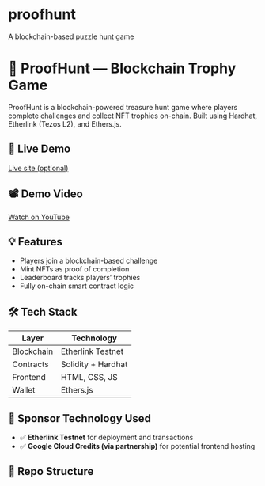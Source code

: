 # proofhunt
A blockchain-based puzzle hunt game
# 🏁 ProofHunt — Blockchain Trophy Game

ProofHunt is a blockchain-powered treasure hunt game where players complete challenges and collect NFT trophies on-chain. Built using Hardhat, Etherlink (Tezos L2), and Ethers.js.

## 🚀 Live Demo
[Live site (optional)](https://yourdeploymentlink.com)

## 📽️ Demo Video
[Watch on YouTube](https://youtu.be/yourlinkhere)

## 💡 Features
- Players join a blockchain-based challenge
- Mint NFTs as proof of completion
- Leaderboard tracks players’ trophies
- Fully on-chain smart contract logic

## 🛠️ Tech Stack
| Layer        | Technology           |
|--------------|----------------------|
| Blockchain   | Etherlink Testnet    |
| Contracts    | Solidity + Hardhat   |
| Frontend     | HTML, CSS, JS        |
| Wallet       | Ethers.js            |

## 🔗 Sponsor Technology Used
- ✅ **Etherlink Testnet** for deployment and transactions
- ✅ **Google Cloud Credits (via partnership)** for potential frontend hosting

## 📂 Repo Structure


